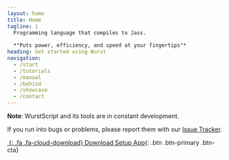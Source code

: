 ```yaml
---
layout: home
title: Home
tagline: |
  Programming language that compiles to Jass.
  
  *"Puts power, efficiency, and speed at your fingertips"*
heading: Get started using Wurst
navigation:
  - /start
  - /tutorials
  - /manual
  - /behind
  - /showcase
  - /contact
---
```


**Note**: WurstScript and its tools are in constant development.

If you run into bugs or problems, please report them with our [Issue Tracker](https://github.com/wurstscript/WurstScript/issues/new).

<div class="cta-container">

[*&nbsp;*{: .fa .fa-cloud-download} Download Setup App](http://peeeq.de/hudson/job/Wurst/lastSuccessfulBuild/artifact/downloads/WurstSetup.jar){: .btn .btn-primary .btn-cta}

</div>
